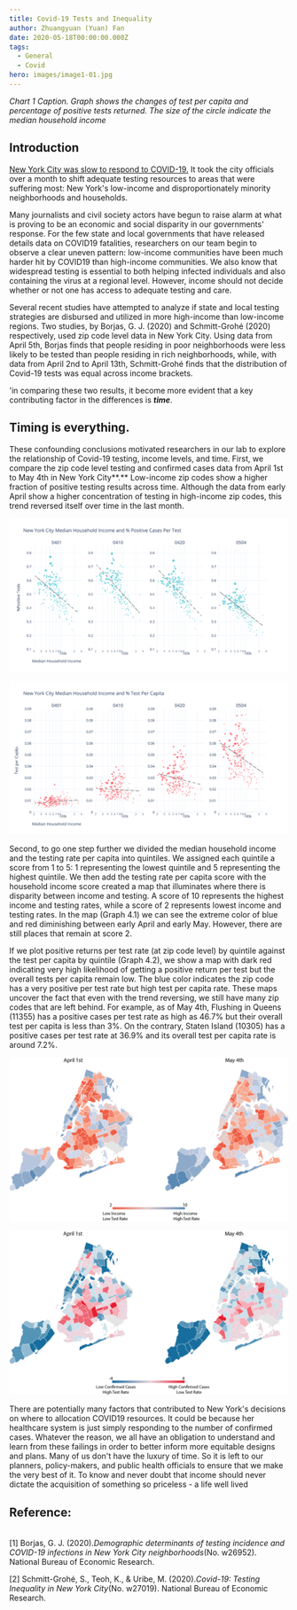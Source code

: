```yaml
---
title: Covid-19 Tests and Inequality
author: Zhuangyuan (Yuan) Fan
date: 2020-05-18T00:00:00.000Z
tags:
  - General
  - Covid
hero: images/image1-01.jpg
---
```

*Chart 1 Caption. Graph shows the changes of test per capita and percentage of positive tests returned. The size of the circle indicate the median household income*

## Introduction

[New York City was slow to respond to COVID-19.](https://www.newyorker.com/magazine/2020/05/04/seattles-leaders-let-scientists-take-the-lead-new-yorks-did-not) It took the city officials over a month to shift adequate testing resources to areas that were suffering most: New York's low-income and disproportionately minority neighborhoods and households. 

Many journalists and civil society actors have begun to raise alarm at what is proving to be an economic and social disparity in our governments' response. For the few state and local governments that have released details data on COVID19 fatalities, researchers on our team begin to observe a clear uneven pattern: low-income communities have been much harder hit by COVID19 than high-income communities.  We also know that widespread testing is essential to both helping infected individuals and also containing the virus at a regional level. However, income should not decide whether or not one has access to adequate testing and care.  

Several recent studies have attempted to analyze if state and local testing strategies are disbursed and utilized in more high-income than low-income regions.  Two studies, by Borjas, G. J. (2020) and Schmitt-Grohé (2020) respectively, used zip code level data in New York City. Using data from April 5th, Borjas finds that people residing in poor neighborhoods were less likely to be tested than people residing in rich neighborhoods, while, with data from April 2nd to April 13th, Schmitt-Grohé finds that the distribution of Covid-19 tests was equal across income brackets. 

'in comparing these two results, it become more evident that a key contributing factor in the differences is ***time***.

## Timing is everything.

These confounding conclusions motivated researchers in our lab to explore the relationship of Covid-19 testing, income levels, and time. First, we compare the zip code level testing and confirmed cases data from April 1st to May 4th in New York City**.** Low-income zip codes show a higher fraction of positive testing results across time. Although the data from early April show a higher concentration of testing in high-income zip codes, this trend reversed itself over time in the last month.

![](images/image2.png "New York City Median Household Income and % Positive Cases Per Test")

![](images/image4.png "New York City Median Household Income and Test Per Capita ")

Second, to go one step further we divided the median household income and the testing rate per capita into quintiles. We assigned each quintile a score from 1 to 5: 1 representing the lowest quintile and 5 representing the highest quintile. We then add the testing rate per capita score with the household income score created a map that illuminates where there is disparity between income and testing. A score of 10 represents the highest income and  testing rates, while a score of 2 represents lowest income and testing rates. In the map (Graph 4.1) we can see the extreme color of blue and red diminishing between early April and early May. However, there are still places that remain at score 2.

If we plot positive returns per test rate (at zip code level) by quintile against the test per capita by quintile (Graph 4.2), we show a map with dark red indicating very high likelihood of getting a positive return per test but the overall tests per capita remain low. The blue color indicates the zip code has a very positive per test rate but high test per capita rate. These maps uncover the fact that even with the trend reversing, we still have many zip codes that are left behind. For example, as of May 4th, Flushing in Queens (11355) has a positive cases per test rate as high as 46.7% but their overall test per capita is less than 3%. On the contrary, Staten Island (10305) has a positive cases per test rate at 36.9% and its overall test per capita rate is around 7.2%. 

![](images/mapforweb1.png "Income + Testing Rate Score")

![](images/mapforweb2.png "Positive per test rate vs. Test per capita")

There are potentially many factors that contributed to New York's decisions on where to allocation COVID19 resources. It could be because her healthcare system is just simply responding to the number of confirmed cases. Whatever the reason, we all have an obligation to understand and learn from these failings in order to better inform more equitable designs and plans. Many of us don't have the luxury of time. So it is left to our planners, policy-makers, and public health officials to ensure that we make the very best of it. To know and never doubt that income should never dictate the acquisition of something so priceless - a life well lived

## Reference:

\
\[1] Borjas, G. J. (2020).*Demographic determinants of testing incidence and COVID-19 infections in New York City neighborhoods*(No. w26952). National Bureau of Economic Research.

\[2] Schmitt-Grohé, S., Teoh, K., & Uribe, M. (2020).*Covid-19: Testing Inequality in New York City*(No. w27019). National Bureau of Economic Research.